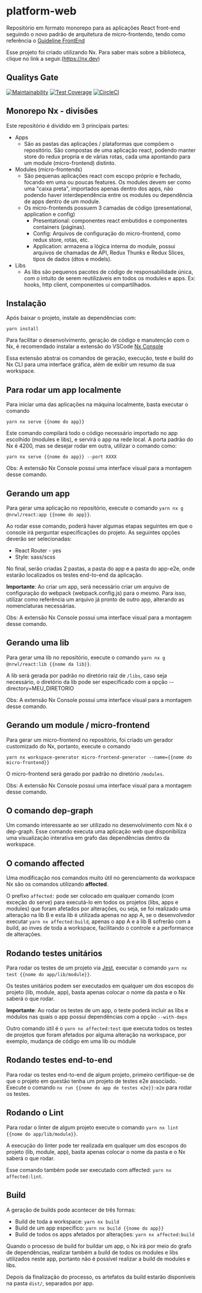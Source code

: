 # platform-web

Repositório em formato monorepo para as aplicações React front-end seguindo o novo padrão de arquitetura de micro-frontendo, tendo como referência o [Guideline FrontEnd](https://github.com/GitJMSeguradora/guidelines/tree/master/frontend)

Esse projeto foi criado utilizando Nx. Para saber mais sobre a biblioteca, clique no link a seguir.(https://nx.dev)

## Qualitys Gate

[![Maintainability](https://api.codeclimate.com/v1/badges/d27b34f14ad50da533ba/maintainability)](https://codeclimate.com/repos/60d5ff1714905d4c260012f8/maintainability) [![Test Coverage](https://api.codeclimate.com/v1/badges/d27b34f14ad50da533ba/test_coverage)](https://codeclimate.com/repos/60d5ff1714905d4c260012f8/test_coverage) [![CircleCI](https://circleci.com/gh/GitJMSeguradora/JuntoSeguros.Library.svg?style=svg&circle-token=acedae51865c9abfed87fa884cb8ec62b1ace486)](https://circleci.com/gh/GitJMSeguradora/platform-web)

## Monorepo Nx - divisões

Este repositório é dividido em 3 principais partes:

- Apps
  - São as pastas das aplicações / plataformas que compõem o repositório. São compostas de uma aplicação react, podendo manter store do redux propria e de várias rotas, cada uma apontando para um module (micro-frontend) distinto.
- Modules (micro-frontends)
  - São pequenas aplicações react com escopo próprio e fechado, focando em uma ou poucas features. Os modules devem ser como uma "caixa preta", importados apenas dentro dos apps, não podendo haver interdependência entre os modules ou dependência de apps dentro de um module.
  - Os micro-frontends possuem 3 camadas de código (presentational, application e config)
    - Presentational: componentes react embutidos e componentes containers (páginas).
    - Config: Arquivos de configuração do micro-frontend, como redux store, rotas, etc.
    - Application: armazena a lógica interna do module, possui arquivos de chamadas de API, Redux Thunks e Redux Slices, tipos de dados (dtos e models).
- Libs
  - As libs são pequenos pacotes de código de responsabilidade única, com o intuito de serem reutilizáveis em todos os modules e apps. Ex: hooks, http client, componentes ui compartilhados.

## Instalação

Após baixar o projeto, instale as dependências com:

`yarn install`

Para facilitar o desenvolvimento, geração de código e manutenção com o Nx, é recomendado instalar a extensão do VSCode
[Nx Console](https://marketplace.visualstudio.com/items?itemName=nrwl.angular-console)

Essa extensão abstrai os comandos de geração, execução, teste e build do Nx CLI para uma interface gráfica, além de exibir um resumo da sua workspace.

## Para rodar um app localmente

Para iniciar uma das aplicações na máquina localmente, basta executar o comando

`yarn nx serve {{nome do app}}`

Este comando compilará todo o código necessário importado no app escolhido (modules e libs), e servirá o app na rede local. A porta padrão do Nx é 4200,
mas se desejar rodar em outra, utilizar o comando como:

`yarn nx serve {{nome do app}} --port XXXX`

Obs: A extensão Nx Console possui uma interface visual para a montagem desse comando.

## Gerando um app

Para gerar uma aplicação no repositório, execute o comando `yarn nx g @nrwl/react:app {{nome do app}}`.

Ao rodar esse comando, poderá haver algumas etapas seguintes em que o console irá perguntar especificações do projeto. As seguintes opções deverão ser selecionadas:

- React Router - yes
- Style: sass/scss

No final, serão criadas 2 pastas, a pasta do app e a pasta do app-e2e, onde estarão localizados os testes end-to-end da aplicação.

**Importante**: Ao criar um app, será necessário criar um arquivo de configuração do webpack (webpack.config.js) para o mesmo. Para isso, utilizar como referência um arquivo já pronto de outro app, alterando as nomenclaturas necessárias.

Obs: A extensão Nx Console possui uma interface visual para a montagem desse comando.

## Gerando uma lib

Para gerar uma lib no repositório, execute o comando `yarn nx g @nrwl/react:lib {{nome da lib}}`.

A lib será gerada por padrão no diretório raiz de `/libs`, caso seja necessário, o diretório da lib pode ser especificado com a opção --directory=MEU_DIRETORIO

Obs: A extensão Nx Console possui uma interface visual para a montagem desse comando.

## Gerando um module / micro-frontend

Para gerar um micro-frontend no repositório, foi criado um gerador customizado do Nx, portanto, execute o comando

`yarn nx workspace-generator micro-frontend-generator --name={{nome do micro-frontend}}`

O micro-frontend será gerado por padrão no diretório `/modules`.

Obs: A extensão Nx Console possui uma interface visual para a montagem desse comando.

## O comando dep-graph

Um comando interessante ao ser utilizado no desenvolvimento com Nx é o dep-graph. Esse comando executa uma aplicação web que disponibiliza uma visualização interativa em grafo das dependências dentro da workspace.

## O comando affected

Uma modificação nos comandos muito útil no gerenciamento da workspace Nx são os comandos utilizando **affected**.

O prefixo `affected:` pode ser colocado em qualquer comando (com exceção do serve) para executá-lo em todos os projetos (libs, apps e modules) que foram afetados por alterações, ou seja, se foi realizado uma alteração na lib B e esta lib é utilizada apenas no app A, se o desenvolvedor executar `yarn nx affected:build`, apenas o app A e a lib B sofrerão com a build, ao inves de toda a workspace, facilitando o controle e a performance de alterações.

## Rodando testes unitários

Para rodar os testes de um projeto via [Jest](https://jestjs.io), executar o comando `yarn nx test {{nome do app/lib/module}}`.

Os testes unitários podem ser executados em qualquer um dos escopos do projeto (lib, module, app), basta apenas colocar o nome da pasta e o Nx saberá o que rodar.

**Importante**: Ao rodar os testes de um app, o teste poderá incluir as libs e módulos nas quais o app possui dependências com a opção `--with-deps`

Outro comando útil é o `yarn nx affected:test` que executa todos os testes de projetos que foram afetados por alguma alteração na workspace, por exemplo, mudança de código em uma lib ou módule

## Rodando testes end-to-end

Para rodar os testes end-to-end de algum projeto, primeiro certifique-se de que o projeto em questão tenha um projeto de testes e2e associado. Execute o comando `nx run {{nome do app de testes e2e}}:e2e` para rodar os testes.

## Rodando o Lint

Para rodar o linter de algum projeto execute o comando `yarn nx lint {{nome do app/lib/module}}`.

A execução do linter pode ter realizada em qualquer um dos escopos do projeto (lib, module, app), basta apenas colocar o nome da pasta e o Nx saberá o que rodar.

Esse comando também pode ser executado com affected: `yarn nx affected:lint`.

## Build

A geração de builds pode acontecer de três formas:

- Build de toda a workspace: `yarn nx build`
- Build de um app específico: `yarn nx build {{nome do app}}`
- Build de todos os apps afetados por alterações: `yarn nx affected:build`

Quando o processo de build for buildar um app, o Nx irá por meio do grafo de dependências, realizar também a build de todos os modules e libs utilizados neste app, portanto não é possível realizar a build de modules e libs.

Depois da finalização do processo, os artefatos da build estarão disponíveis na pasta `dist/`, separados por app.
